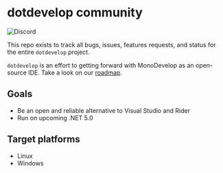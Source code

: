 # dotdevelop community

![Discord](https://img.shields.io/discord/704812455863517334)

This repo exists to track all bugs, issues, features requests, and status for the entire `dotdevelop` project.

`dotdevelop` is an effort to getting forward with MonoDevelop as an open-source IDE. Take a look on our [roadmap](roadmap.md).

## Goals

- Be an open and reliable alternative to Visual Studio and Rider
- Run on upcoming .NET 5.0

## Target platforms

- Linux
- Windows
